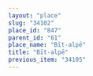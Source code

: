 ```yaml
---
layout: "place"
slug: "34102"
place_id: "847"
parent_id: "61"
place_name: "Bīt-alpē"
title: "Bīt-alpē"
previous_item: "34105"
---
```

